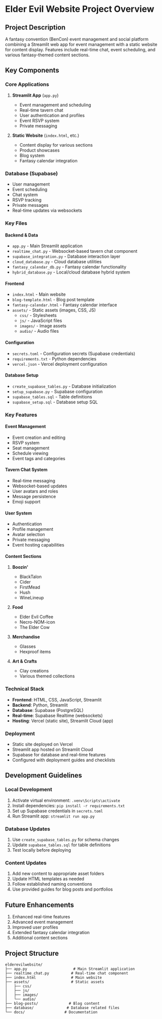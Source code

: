 # Elder Evil Website Project Overview

## Project Description
A fantasy convention (BenCon) event management and social platform combining a Streamlit web app for event management with a static website for content display. Features include real-time chat, event scheduling, and various fantasy-themed content sections.

## Key Components

### Core Applications
1. **Streamlit App** (`app.py`)
   - Event management and scheduling
   - Real-time tavern chat
   - User authentication and profiles
   - Event RSVP system
   - Private messaging

2. **Static Website** (`index.html`, etc.)
   - Content display for various sections
   - Product showcases
   - Blog system
   - Fantasy calendar integration

### Database (Supabase)
- User management
- Event scheduling
- Chat system
- RSVP tracking
- Private messages
- Real-time updates via websockets

### Key Files

#### Backend & Data
- `app.py` - Main Streamlit application
- `realtime_chat.py` - Websocket-based tavern chat component
- `supabase_integration.py` - Database interaction layer
- `cloud_database.py` - Cloud database utilities
- `fantasy_calendar_db.py` - Fantasy calendar functionality
- `hybrid_database.py` - Local/cloud database hybrid system

#### Frontend
- `index.html` - Main website
- `blog-template.html` - Blog post template
- `fantasy-calendar.html` - Fantasy calendar interface
- `assets/` - Static assets (images, CSS, JS)
  - `css/` - Stylesheets
  - `js/` - JavaScript files
  - `images/` - Image assets
  - `audio/` - Audio files

#### Configuration
- `secrets.toml` - Configuration secrets (Supabase credentials)
- `requirements.txt` - Python dependencies
- `vercel.json` - Vercel deployment configuration

#### Database Setup
- `create_supabase_tables.py` - Database initialization
- `setup_supabase.py` - Supabase configuration
- `supabase_tables.sql` - Table definitions
- `supabase_setup.sql` - Database setup SQL

### Key Features

#### Event Management
- Event creation and editing
- RSVP system
- Seat management
- Schedule viewing
- Event tags and categories

#### Tavern Chat System
- Real-time messaging
- Websocket-based updates
- User avatars and roles
- Message persistence
- Emoji support

#### User System
- Authentication
- Profile management
- Avatar selection
- Private messaging
- Event hosting capabilities

#### Content Sections
1. **Boozin'**
   - BlackTalon
   - Cider
   - FirstMead
   - Hush
   - WineLineup

2. **Food**
   - Elder Evil Coffee
   - Necro-NOM-icon
   - The Elder Cow

3. **Merchandise**
   - Glasses
   - Hexproof items

4. **Art & Crafts**
   - Clay creations
   - Various themed collections

### Technical Stack
- **Frontend**: HTML, CSS, JavaScript, Streamlit
- **Backend**: Python, Streamlit
- **Database**: Supabase (PostgreSQL)
- **Real-time**: Supabase Realtime (websockets)
- **Hosting**: Vercel (static site), Streamlit Cloud (app)

### Deployment
- Static site deployed on Vercel
- Streamlit app hosted on Streamlit Cloud
- Supabase for database and real-time features
- Configured with deployment guides and checklists

## Development Guidelines

### Local Development
1. Activate virtual environment: `.venv\Scripts\activate`
2. Install dependencies: `pip install -r requirements.txt`
3. Set up Supabase credentials in `secrets.toml`
4. Run Streamlit app: `streamlit run app.py`

### Database Updates
1. Use `create_supabase_tables.py` for schema changes
2. Update `supabase_tables.sql` for table definitions
3. Test locally before deploying

### Content Updates
1. Add new content to appropriate asset folders
2. Update HTML templates as needed
3. Follow established naming conventions
4. Use provided guides for blog posts and portfolios

## Future Enhancements
1. Enhanced real-time features
2. Advanced event management
3. Improved user profiles
4. Extended fantasy calendar integration
5. Additional content sections

## Project Structure
```
elderevilwebsite/
├── app.py                     # Main Streamlit application
├── realtime_chat.py          # Real-time chat component
├── index.html                # Main website
├── assets/                   # Static assets
│   ├── css/
│   ├── js/
│   ├── images/
│   └── audio/
├── blog-posts/              # Blog content
├── database/               # Database related files
└── docs/                  # Documentation
```